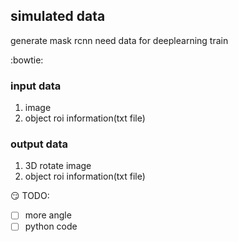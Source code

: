 ## simulated data 
generate mask rcnn need data for deeplearning train

:bowtie:
### input data 
1. image
2. object roi information(txt file)

### output data
1. 3D rotate image 
2. object roi information(txt file)

:smirk:
TODO:
- [ ] more angle
- [ ] python code 
